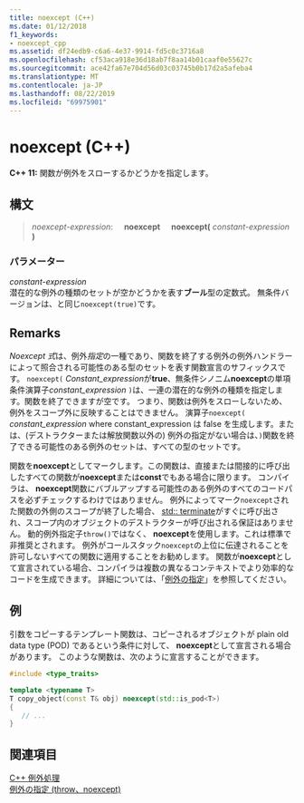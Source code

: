 ```yaml
---
title: noexcept (C++)
ms.date: 01/12/2018
f1_keywords:
- noexcept_cpp
ms.assetid: df24edb9-c6a6-4e37-9914-fd5c0c3716a8
ms.openlocfilehash: cf53aca918e36d18ab7f8aa14b01caaf0e55627c
ms.sourcegitcommit: ace42fa67e704d56d03c03745b0b17d2a5afeba4
ms.translationtype: MT
ms.contentlocale: ja-JP
ms.lasthandoff: 08/22/2019
ms.locfileid: "69975901"
---
```

# <a name="noexcept-c"></a>noexcept (C++)

**C++ 11:** 関数が例外をスローするかどうかを指定します。

## <a name="syntax"></a>構文

> *noexcept-expression*: &nbsp;&nbsp;&nbsp;&nbsp;**noexcept** &nbsp;&nbsp;&nbsp;&nbsp;**noexcept(** *constant-expression* **)**

### <a name="parameters"></a>パラメーター

*constant-expression*<br/>
潜在的な例外の種類のセットが空かどうかを表す**ブール**型の定数式。 無条件バージョンは、と同じ`noexcept(true)`です。

## <a name="remarks"></a>Remarks

*Noexcept 式*は、例外*指定*の一種であり、関数を終了する例外の例外ハンドラーによって照合される可能性のある型のセットを表す関数宣言のサフィックスです。 `noexcept(` *Constant_expression*が**true**、無条件シノニム**noexcept**の単項条件演算子*constant_expression* `)`は、一連の潜在的な例外の種類を指定します。関数を終了できますが空です。 つまり、関数は例外をスローしないため、例外をスコープ外に反映することはできません。 演算子`noexcept(` *constant_expression* where constant_expression は false を生成します。または、(デストラクターまたは解放関数以外の) 例外の指定がない場合は、`)`関数を終了できる可能性のある例外のセットは、すべての型のセットです。

関数を**noexcept**としてマークします。この関数は、直接または間接的に呼び出したすべての関数が**noexcept**または**const**でもある場合に限ります。 コンパイラは、 **noexcept**関数にバブルアップする可能性のある例外のすべてのコードパスを必ずチェックするわけではありません。 例外によってマーク`noexcept`された関数の外側のスコープが終了した場合、 [std:: terminate](../standard-library/exception-functions.md#terminate)がすぐに呼び出され、スコープ内のオブジェクトのデストラクターが呼び出される保証はありません。 動的例外指定子`throw()`ではなく、 **noexcept**を使用します。これは標準で非推奨とされます。 例外がコールスタック`noexcept`の上位に伝達されることを許可しないすべての関数に適用することをお勧めします。 関数が**noexcept**として宣言されている場合、コンパイラは複数の異なるコンテキストでより効率的なコードを生成できます。 詳細については、「[例外の指定](exception-specifications-throw-cpp.md)」を参照してください。

## <a name="example"></a>例

引数をコピーするテンプレート関数は、コピーされるオブジェクトが plain old data type (POD) であるという条件に対して、 **noexcept**として宣言される場合があります。 このような関数は、次のように宣言することができます。

```cpp
#include <type_traits>

template <typename T>
T copy_object(const T& obj) noexcept(std::is_pod<T>)
{
   // ...
}
```

## <a name="see-also"></a>関連項目

[C++ 例外処理](cpp-exception-handling.md)<br/>
[例外の指定 (throw、noexcept)](exception-specifications-throw-cpp.md)